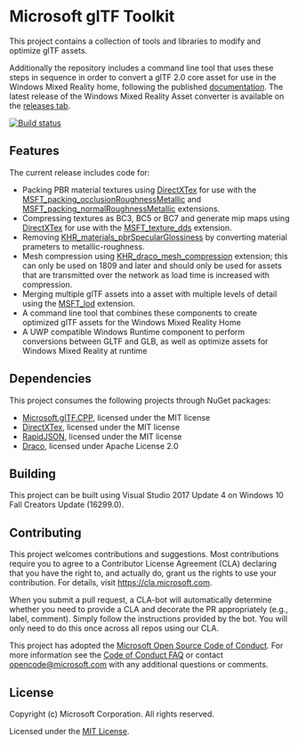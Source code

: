 # Microsoft glTF Toolkit

This project contains a collection of tools and libraries to modify and optimize glTF assets.

Additionally the repository includes a command line tool that uses these steps in sequence in order to convert a glTF 2.0 core asset for use in the Windows Mixed Reality home, following the published [documentation](https://developer.microsoft.com/en-us/windows/mixed-reality/creating_3d_models_for_use_in_the_windows_mixed_reality_home). The latest release of the Windows Mixed Reality Asset converter is available on the [releases tab](https://github.com/Microsoft/glTF-Toolkit/releases).

[![Build status](https://ci.appveyor.com/api/projects/status/4n8m94mpc03dcuxt?svg=true)](https://ci.appveyor.com/project/robertos/gltf-toolkit)

## Features

The current release includes code for:

- Packing PBR material textures using [DirectXTex](http://github.com/Microsoft/DirectXTex) for use with the [MSFT_packing_occlusionRoughnessMetallic](https://github.com/KhronosGroup/glTF/tree/master/extensions/2.0/Vendor/MSFT_packing_occlusionRoughnessMetallic) and [MSFT_packing_normalRoughnessMetallic](https://github.com/KhronosGroup/glTF/tree/master/extensions/2.0/Vendor/MSFT_packing_normalRoughnessMetallic) extensions.
- Compressing textures as BC3, BC5 or BC7 and generate mip maps using [DirectXTex](http://github.com/Microsoft/DirectXTex) for use with the [MSFT_texture_dds](https://github.com/KhronosGroup/glTF/tree/master/extensions/2.0/Vendor/MSFT_texture_dds) extension.
- Removing [KHR_materials_pbrSpecularGlossiness](https://github.com/KhronosGroup/glTF/tree/master/extensions/2.0/Khronos/KHR_materials_pbrSpecularGlossiness) by converting material prameters to metallic-roughness.
- Mesh compression using [KHR_draco_mesh_compression](https://github.com/KhronosGroup/glTF/tree/master/extensions/2.0/Khronos/KHR_draco_mesh_compression) extension; this can only be used on 1809 and later and should only be used for assets that are transmitted over the network as load time is increased with compression.
- Merging multiple glTF assets into a asset with multiple levels of detail using the [MSFT_lod](https://github.com/KhronosGroup/glTF/tree/master/extensions/2.0/Vendor/MSFT_lod) extension.
- A command line tool that combines these components to create optimized glTF assets for the Windows Mixed Reality Home
- A UWP compatible Windows Runtime component to perform conversions between GLTF and GLB, as well as optimize assets for Windows Mixed Reality at runtime

## Dependencies

This project consumes the following projects through NuGet packages:

- [Microsoft.glTF.CPP](https://www.nuget.org/packages/Microsoft.glTF.CPP), licensed under the MIT license
- [DirectXTex](http://github.com/Microsoft/DirectXTex), licensed under the MIT license
- [RapidJSON](https://github.com/Tencent/rapidjson/), licensed under the MIT license
- [Draco](https://github.com/google/draco/), licensed under Apache License 2.0

## Building

This project can be built using Visual Studio 2017 Update 4 on Windows 10 Fall Creators Update (16299.0).

## Contributing

This project welcomes contributions and suggestions.  Most contributions require you to agree to a
Contributor License Agreement (CLA) declaring that you have the right to, and actually do, grant us
the rights to use your contribution. For details, visit https://cla.microsoft.com.

When you submit a pull request, a CLA-bot will automatically determine whether you need to provide
a CLA and decorate the PR appropriately (e.g., label, comment). Simply follow the instructions
provided by the bot. You will only need to do this once across all repos using our CLA.

This project has adopted the [Microsoft Open Source Code of Conduct](https://opensource.microsoft.com/codeofconduct/).
For more information see the [Code of Conduct FAQ](https://opensource.microsoft.com/codeofconduct/faq/) or
contact [opencode@microsoft.com](mailto:opencode@microsoft.com) with any additional questions or comments.

## License

Copyright (c) Microsoft Corporation. All rights reserved.

Licensed under the [MIT License](LICENSE).
